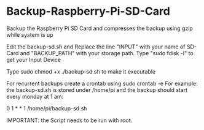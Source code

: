 # Backup-Raspberry-Pi-SD-Card
Backup the Raspberry Pi SD Card and compresses the backup using gzip while system is up

Edit the backup-sd.sh and Replace the line "INPUT" with your name of SD-Card and "BACKUP_PATH" with your storage path.
Type "sudo fdisk -l" to get your Input Device

Type sudo chmod +x ./backup-sd.sh to make it executable

For recurrent backups create a crontab using sudo crontab -e
For example: the backup-sd.sh is stored under /home/pi and the backup should start every monday at 1 am:

0 1 * * 1 /home/pi/backup-sd.sh

IMPORTANT: the Script needs to be run with root.
